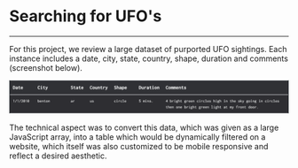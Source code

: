 # Searching for UFO's
---
For this project, we review a large dataset of purported UFO sightings. Each instance includes a date, city, state, country, shape, duration and comments (screenshot below). 

<img src="https://github.com/carlosjennings1991/UFOs/blob/main/row_sample.png">

The technical aspect was to convert this data, which was given as a large JavaScript array, into a table which would be dynamically filtered on a website, which itself was also customized to be mobile responsive and reflect a desired aesthetic. 
